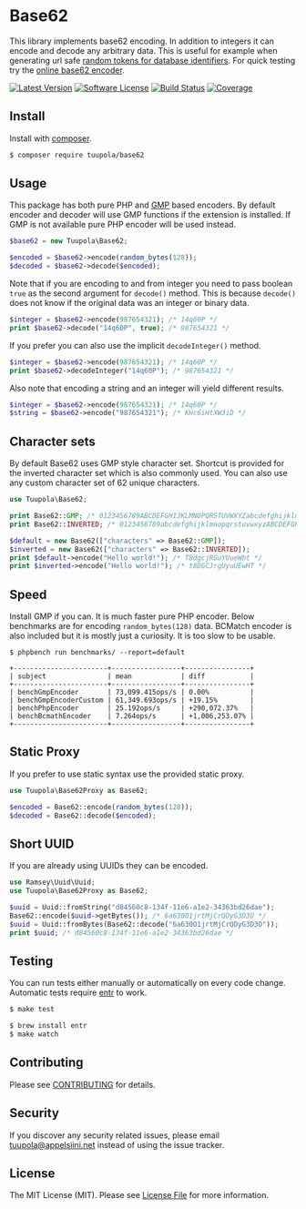 # Base62

This library implements base62 encoding. In addition to integers it can encode and decode any arbitrary data. This is useful for example when generating url safe [random tokens for database identifiers](https://paragonie.com/blog/2015/09/comprehensive-guide-url-parameter-encryption-in-php). For quick testing try the [online base62 encoder](https://base62.io).


[![Latest Version](https://img.shields.io/packagist/v/tuupola/base62.svg?style=flat-square)](https://packagist.org/packages/tuupola/base62)
[![Software License](https://img.shields.io/badge/license-MIT-brightgreen.svg?style=flat-square)](LICENSE.md)
[![Build Status](https://img.shields.io/travis/tuupola/base62/master.svg?style=flat-square)](https://travis-ci.org/tuupola/base62)
[![Coverage](http://img.shields.io/codecov/c/github/tuupola/base62.svg?style=flat-square)](https://codecov.io/github/tuupola/base62)

## Install

Install with [composer](https://getcomposer.org/).

``` bash
$ composer require tuupola/base62
```

## Usage

This package has both pure PHP and [GMP](http://php.net/manual/en/ref.gmp.php) based encoders. By default encoder and decoder will use GMP functions if the extension is installed. If GMP is not available pure PHP encoder will be used instead.

``` php
$base62 = new Tuupola\Base62;

$encoded = $base62->encode(random_bytes(128));
$decoded = $base62->decode($encoded);
```

Note that if you are encoding to and from integer you need to pass boolean `true` as the second argument for `decode()` method. This is because `decode()` does not know if the original data was an integer or binary data.

``` php
$integer = $base62->encode(987654321); /* 14q60P */
print $base62->decode("14q60P", true); /* 987654321 */
```

If you prefer you can also use the implicit `decodeInteger()` method.

``` php
$integer = $base62->encode(987654321); /* 14q60P */
print $base62->decodeInteger("14q60P"); /* 987654321 */
```

Also note that encoding a string and an integer will yield different results.

``` php
$integer = $base62->encode(987654321); /* 14q60P */
$string = $base62->encode("987654321"); /* KHc6iHtXW3iD */
```

## Character sets

By default Base62 uses GMP style character set. Shortcut is provided for the inverted character set which is also commonly used. You can also use any custom character set of 62 unique characters.

```php
use Tuupola\Base62;

print Base62::GMP; /* 0123456789ABCDEFGHIJKLMNOPQRSTUVWXYZabcdefghijklmnopqrstuvwxyz */
print Base62::INVERTED; /* 0123456789abcdefghijklmnopqrstuvwxyzABCDEFGHIJKLMNOPQRSTUVWXYZ */

$default = new Base62(["characters" => Base62::GMP]);
$inverted = new Base62(["characters" => Base62::INVERTED]);
print $default->encode("Hello world!"); /* T8dgcjRGuYUueWht */
print $inverted->encode("Hello world!"); /* t8DGCJrgUyuUEwHT */
```

## Speed

Install GMP if you can. It is much faster pure PHP encoder. Below benchmarks are for encoding `random_bytes(128)` data. BCMatch encoder is also included but it is mostly just a curiosity. It is too slow to be usable.

```
$ phpbench run benchmarks/ --report=default

+-----------------------+-----------------+----------------+
| subject               | mean            | diff           |
+-----------------------+-----------------+----------------+
| benchGmpEncoder       | 73,099.415ops/s | 0.00%          |
| benchGmpEncoderCustom | 61,349.693ops/s | +19.15%        |
| benchPhpEncoder       | 25.192ops/s     | +290,072.37%   |
| benchBcmathEncoder    | 7.264ops/s      | +1,006,253.07% |
+-----------------------+-----------------+----------------+
```

## Static Proxy

If you prefer to use static syntax use the provided static proxy.

``` php
use Tuupola\Base62Proxy as Base62;

$encoded = Base62::encode(random_bytes(128));
$decoded = Base62::decode($encoded);
```

## Short UUID

If you are already using UUIDs they can be encoded.

``` php
use Ramsey\Uuid\Uuid;
use Tuupola\Base62Proxy as Base62;

$uuid = Uuid::fromString("d84560c8-134f-11e6-a1e2-34363bd26dae");
Base62::encode($uuid->getBytes()); /* 6a630O1jrtMjCrQDyG3D3O */
$uuid = Uuid::fromBytes(Base62::decode("6a630O1jrtMjCrQDyG3D3O"));
print $uuid; /* d84560c8-134f-11e6-a1e2-34363bd26dae */
```

## Testing

You can run tests either manually or automatically on every code change. Automatic tests require [entr](http://entrproject.org/) to work.

``` bash
$ make test
```
``` bash
$ brew install entr
$ make watch
```

## Contributing

Please see [CONTRIBUTING](CONTRIBUTING.md) for details.

## Security

If you discover any security related issues, please email tuupola@appelsiini.net instead of using the issue tracker.

## License

The MIT License (MIT). Please see [License File](LICENSE.md) for more information.
